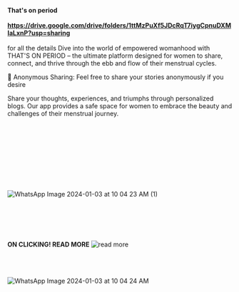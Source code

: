**That's on period**
<br> <br>
**https://drive.google.com/drive/folders/1ttMzPuXf5JDcRqT7iygCpnuDXMIaLxnP?usp=sharing** <br> <br>for all the details
Dive into the world of empowered womanhood with THAT'S ON PERIOD – the ultimate platform designed for women to share, connect, and thrive through the ebb and flow of their menstrual cycles.

🤫 Anonymous Sharing:
Feel free to share your stories anonymously if you desire

Share your thoughts, experiences, and triumphs through personalized blogs. Our app provides a safe space for women to embrace the beauty and challenges of their menstrual journey.




<br> <br>
<br> <br>

<br> <br>
<br> <br>
![WhatsApp Image 2024-01-03 at 10 04 23 AM (1)](https://github.com/oystercoder/sheneedsandroid/assets/97734229/6d5c8eba-3ec5-496f-89f0-52f4c40001d4)

<br> <br>
<br> <br>

**ON CLICKING!
 READ MORE**
![read more](https://github.com/oystercoder/sheneedsandroid/assets/97734229/24dce593-e5fa-42f5-b0be-9a8152c22f95)
<br> <br>
<br> <br>


![WhatsApp Image 2024-01-03 at 10 04 24 AM](https://github.com/oystercoder/sheneedsandroid/assets/97734229/9671d558-ef3b-43ea-af2f-41eca1f34451)
<br>  <br>





